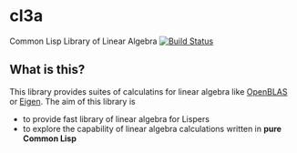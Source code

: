 # cl3a
Common Lisp Library of Linear Algebra
[![Build Status](https://travis-ci.org/i-kiwamu/cl3a.svg?branch=master)](https://travis-ci.org/i-kiwamu/cl3a)

## What is this?
This library provides suites of calculatins for linear algebra like [OpenBLAS](https://github.com/xianyi/OpenBLAS) or [Eigen](http://eigen.tuxfamily.org/index.php?title=Main_Page). The aim of this library is

* to provide fast library of linear algebra for Lispers
* to explore the capability of linear algebra calculations written in **pure Common Lisp**
